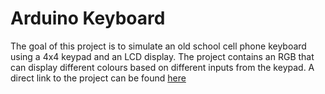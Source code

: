 # Arduino Keyboard
The goal of this project is to simulate an old school cell phone keyboard using a 4x4 keypad and an LCD display. The project contains an RGB that can display different colours based on different inputs from the keypad.
A direct link to the project can be found [here](https://www.tinkercad.com/things/434lEf5ADkN) 